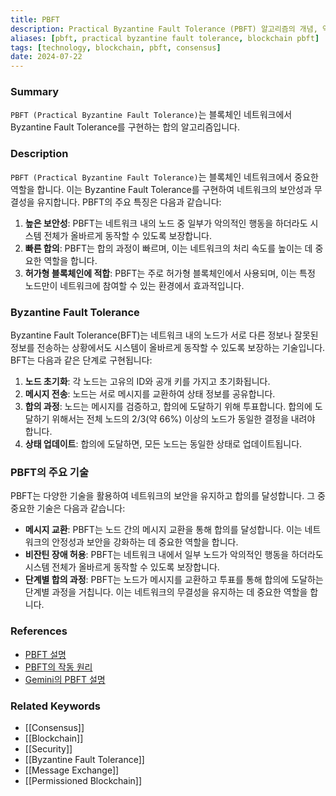 ```yaml
---
title: PBFT
description: Practical Byzantine Fault Tolerance (PBFT) 알고리즘의 개념, 역할, 및 중요성을 다룹니다.
aliases: [pbft, practical byzantine fault tolerance, blockchain pbft]
tags: [technology, blockchain, pbft, consensus]
date: 2024-07-22
---
```

### Summary

`PBFT (Practical Byzantine Fault Tolerance)`는 블록체인 네트워크에서 Byzantine Fault Tolerance를 구현하는 합의 알고리즘입니다.

### Description

`PBFT (Practical Byzantine Fault Tolerance)`는 블록체인 네트워크에서 중요한 역할을 합니다. 이는 Byzantine Fault Tolerance를 구현하여 네트워크의 보안성과 무결성을 유지합니다. PBFT의 주요 특징은 다음과 같습니다:

1. **높은 보안성**: PBFT는 네트워크 내의 노드 중 일부가 악의적인 행동을 하더라도 시스템 전체가 올바르게 동작할 수 있도록 보장합니다.
2. **빠른 합의**: PBFT는 합의 과정이 빠르며, 이는 네트워크의 처리 속도를 높이는 데 중요한 역할을 합니다.
3. **허가형 블록체인에 적합**: PBFT는 주로 허가형 블록체인에서 사용되며, 이는 특정 노드만이 네트워크에 참여할 수 있는 환경에서 효과적입니다.

### Byzantine Fault Tolerance

Byzantine Fault Tolerance(BFT)는 네트워크 내의 노드가 서로 다른 정보나 잘못된 정보를 전송하는 상황에서도 시스템이 올바르게 동작할 수 있도록 보장하는 기술입니다. BFT는 다음과 같은 단계로 구현됩니다:

1. **노드 초기화**: 각 노드는 고유의 ID와 공개 키를 가지고 초기화됩니다.
2. **메시지 전송**: 노드는 서로 메시지를 교환하여 상태 정보를 공유합니다.
3. **합의 과정**: 노드는 메시지를 검증하고, 합의에 도달하기 위해 투표합니다. 합의에 도달하기 위해서는 전체 노드의 2/3(약 66%) 이상의 노드가 동일한 결정을 내려야 합니다.
4. **상태 업데이트**: 합의에 도달하면, 모든 노드는 동일한 상태로 업데이트됩니다.

### PBFT의 주요 기술

PBFT는 다양한 기술을 활용하여 네트워크의 보안을 유지하고 합의를 달성합니다. 그 중 중요한 기술은 다음과 같습니다:

- **메시지 교환**: PBFT는 노드 간의 메시지 교환을 통해 합의를 달성합니다. 이는 네트워크의 안정성과 보안을 강화하는 데 중요한 역할을 합니다.
- **비잔틴 장애 허용**: PBFT는 네트워크 내에서 일부 노드가 악의적인 행동을 하더라도 시스템 전체가 올바르게 동작할 수 있도록 보장합니다.
- **단계별 합의 과정**: PBFT는 노드가 메시지를 교환하고 투표를 통해 합의에 도달하는 단계별 과정을 거칩니다. 이는 네트워크의 무결성을 유지하는 데 중요한 역할을 합니다.

### References

- [PBFT 설명](https://en.wikipedia.org/wiki/Practical_Byzantine_Fault_Tolerance)
- [PBFT의 작동 원리](https://ethereum.org/en/glossary/#pbft)
- [Gemini의 PBFT 설명](https://www.gemini.com/cryptopedia/search?query=pbft)

### Related Keywords

- [[Consensus]]
- [[Blockchain]]
- [[Security]]
- [[Byzantine Fault Tolerance]]
- [[Message Exchange]]
- [[Permissioned Blockchain]]
